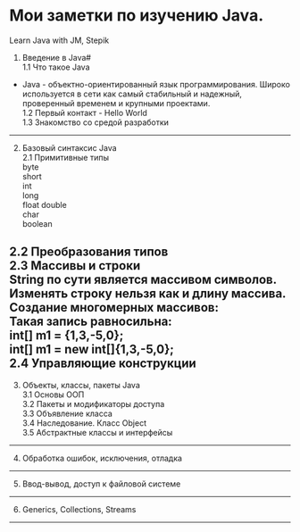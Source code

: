 # Мои заметки по изучению Java.
Learn Java with JM, Stepik

1. Введение в Java#  
1.1 Что такое Java  
- Java - объектно-ориентированный язык программирования. Широко используется в сети как самый стабильный и надежный, проверенный временем и крупными проектами.  
1.2 Первый контакт - Hello World  
1.3 Знакомство со средой разработки   
----------------------  
2. Базовый синтаксис Java  
2.1 Примитивные типы  
byte  
short  
int  
long  
float 
double  
char  
boolean  

2.2 Преобразования типов  
2.3 Массивы и строки  
String по сути является массивом символов. Изменять строку нельзя как и длину массива.
Создание многомерных массивов:  
Такая запись равносильна:  
  int[] m1 = {1,3,-5,0};  
  int[] m1 = new int[]{1,3,-5,0};  
2.4 Управляющие конструкции  
----------------------  
3. Объекты, классы, пакеты Java  
3.1 Основы ООП  
3.2 Пакеты и модификаторы доступа  
3.3 Объявление класса  
3.4 Наследование. Класс Object  
3.5 Абстрактные классы и интерфейсы  
----------------------  
4. Обработка ошибок, исключения, отладка  
----------------------  
5. Ввод-вывод, доступ к файловой системе  
----------------------  
6. Generics, Collections, Streams  
----------------------  
